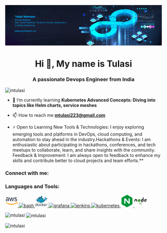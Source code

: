 <div align="center">
  <img src="https://github.com/mtulasi41/mtulasi41/blob/7442ac55422cae583a98cdd01a154806eaebf250/devops.png">
</div>
<h1 align="center">Hi 👋, My name is Tulasi</h1>
<h3 align="center">A passionate Devops Engineer from India</h3>

<p align="left"> <img src="https://komarev.com/ghpvc/?username=mtulasi&label=Profile%20views&color=0e75b6&style=flat" alt="mtulasi" /> </p>

- 🌱 I’m currently learning **Kubernetes Advanced Concepts: Diving into topics like Helm charts, service meshes**

- 📫 How to reach me **mtulasi223@gmail.com**

- ⚡ Open to Learning New Tools & Technologies: I enjoy exploring emerging tools and platforms in DevOps, cloud computing, and automation to stay ahead in the industry.Hackathons & Events: I am enthusiastic about participating in hackathons, conferences, and tech meetups to collaborate, learn, and share insights with the community. Feedback & Improvement: I am always open to feedback to enhance my skills and contribute better to cloud projects and team efforts.**

<h3 align="left">Connect with me:</h3>
<p align="left">
</p>

<h3 align="left">Languages and Tools:</h3>
<p align="left"> <a href="https://aws.amazon.com" target="_blank" rel="noreferrer"> <img src="https://raw.githubusercontent.com/devicons/devicon/master/icons/amazonwebservices/amazonwebservices-original-wordmark.svg" alt="aws" width="40" height="40"/> </a> <a href="https://www.gnu.org/software/bash/" target="_blank" rel="noreferrer"> <img src="https://www.vectorlogo.zone/logos/gnu_bash/gnu_bash-icon.svg" alt="bash" width="40" height="40"/> </a> <a href="https://www.docker.com/" target="_blank" rel="noreferrer"> <img src="https://raw.githubusercontent.com/devicons/devicon/master/icons/docker/docker-original-wordmark.svg" alt="docker" width="40" height="40"/> </a> <a href="https://grafana.com" target="_blank" rel="noreferrer"> <img src="https://www.vectorlogo.zone/logos/grafana/grafana-icon.svg" alt="grafana" width="40" height="40"/> </a> <a href="https://www.jenkins.io" target="_blank" rel="noreferrer"> <img src="https://www.vectorlogo.zone/logos/jenkins/jenkins-icon.svg" alt="jenkins" width="40" height="40"/> </a> <a href="https://kubernetes.io" target="_blank" rel="noreferrer"> <img src="https://www.vectorlogo.zone/logos/kubernetes/kubernetes-icon.svg" alt="kubernetes" width="40" height="40"/> </a> <a href="https://www.nginx.com" target="_blank" rel="noreferrer"> <img src="https://raw.githubusercontent.com/devicons/devicon/master/icons/nginx/nginx-original.svg" alt="nginx" width="40" height="40"/> </a> <a href="https://nodejs.org" target="_blank" rel="noreferrer"> <img src="https://raw.githubusercontent.com/devicons/devicon/master/icons/nodejs/nodejs-original-wordmark.svg" alt="nodejs" width="40" height="40"/> </a> </p>

<p><img align="left" src="https://github-readme-stats.vercel.app/api/top-langs?username=mtulasi&show_icons=true&locale=en&layout=compact" alt="mtulasi" /></p>

<p>&nbsp;<img align="center" src="https://github-readme-stats.vercel.app/api?username=mtulasi&show_icons=true&locale=en" alt="mtulasi" /></p>

<p><img align="center" src="https://github-readme-streak-stats.herokuapp.com/?user=mtulasi&" alt="mtulasi" /></p>
